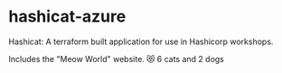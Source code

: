 # hashicat-azure
Hashicat: A terraform built application for use in Hashicorp workshops.

Includes the "Meow World" website. 😻
6 cats and 2 dogs
